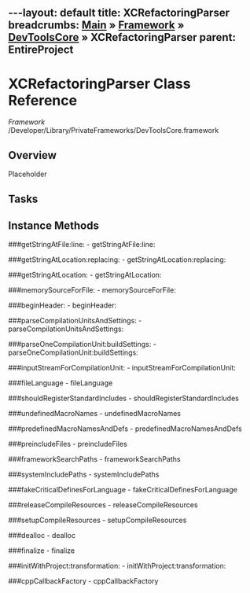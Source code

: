 ---layout: default
title: XCRefactoringParser
breadcrumbs: <a href="/index.html">Main</a> &raquo; <a href="/Frameworks.html">Framework</a> &raquo; <a href="/Frameworks/DevToolsCore.html">DevToolsCore</a> &raquo; XCRefactoringParser
parent: EntireProject 
---
# XCRefactoringParser Class Reference

*Framework* /Developer/Library/PrivateFrameworks/DevToolsCore.framework

## Overview

Placeholder

## Tasks

## Instance Methods

<a name="-getStringAtFile:line:"></a>
###getStringAtFile:line:
    - getStringAtFile:line:

<a name="-getStringAtLocation:replacing:"></a>
###getStringAtLocation:replacing:
    - getStringAtLocation:replacing:

<a name="-getStringAtLocation:"></a>
###getStringAtLocation:
    - getStringAtLocation:

<a name="-memorySourceForFile:"></a>
###memorySourceForFile:
    - memorySourceForFile:

<a name="-beginHeader:"></a>
###beginHeader:
    - beginHeader:

<a name="-parseCompilationUnitsAndSettings:"></a>
###parseCompilationUnitsAndSettings:
    - parseCompilationUnitsAndSettings:

<a name="-parseOneCompilationUnit:buildSettings:"></a>
###parseOneCompilationUnit:buildSettings:
    - parseOneCompilationUnit:buildSettings:

<a name="-inputStreamForCompilationUnit:"></a>
###inputStreamForCompilationUnit:
    - inputStreamForCompilationUnit:

<a name="-fileLanguage"></a>
###fileLanguage
    - fileLanguage

<a name="-shouldRegisterStandardIncludes"></a>
###shouldRegisterStandardIncludes
    - shouldRegisterStandardIncludes

<a name="-undefinedMacroNames"></a>
###undefinedMacroNames
    - undefinedMacroNames

<a name="-predefinedMacroNamesAndDefs"></a>
###predefinedMacroNamesAndDefs
    - predefinedMacroNamesAndDefs

<a name="-preincludeFiles"></a>
###preincludeFiles
    - preincludeFiles

<a name="-frameworkSearchPaths"></a>
###frameworkSearchPaths
    - frameworkSearchPaths

<a name="-systemIncludePaths"></a>
###systemIncludePaths
    - systemIncludePaths

<a name="-fakeCriticalDefinesForLanguage"></a>
###fakeCriticalDefinesForLanguage
    - fakeCriticalDefinesForLanguage

<a name="-releaseCompileResources"></a>
###releaseCompileResources
    - releaseCompileResources

<a name="-setupCompileResources"></a>
###setupCompileResources
    - setupCompileResources

<a name="-dealloc"></a>
###dealloc
    - dealloc

<a name="-finalize"></a>
###finalize
    - finalize

<a name="-initWithProject:transformation:"></a>
###initWithProject:transformation:
    - initWithProject:transformation:

<a name="-cppCallbackFactory"></a>
###cppCallbackFactory
    - cppCallbackFactory

